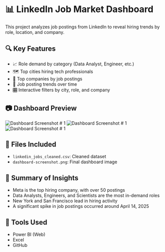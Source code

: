 # 📊 LinkedIn Job Market Dashboard

This project analyzes job postings from LinkedIn to reveal hiring trends by role, location, and company.

## 🔍 Key Features
- 📈 Role demand by category (Data Analyst, Engineer, etc.)
- 🗺 Top cities hiring tech professionals
- 🏢 Top companies by job postings
- 📆 Job posting trends over time
- 🎛 Interactive filters by city, role, and company

## 📷 Dashboard Preview
![Dashboard Screenshot # 1](Dashboard-ScreenShot#1.png)
![Dashboard Screenshot # 1](Dashboard-ScreenShot#3.png)
![Dashboard Screenshot # 1](Dashboard-ScreenShot#3.png)


## 📁 Files Included
- `linkedin_jobs_cleaned.csv`: Cleaned dataset
- `dashboard-screenshot.png`: Final dashboard image

## 🧠 Summary of Insights
- Meta is the top hiring company, with over 50 postings
- Data Analysts, Engineers, and Scientists are the most in-demand roles
- New York and San Francisco lead in hiring activity
- A significant spike in job postings occurred around April 14, 2025

## 🔗 Tools Used
- Power BI (Web)
- Excel
- GitHub

